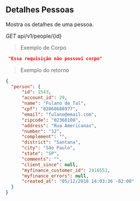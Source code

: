 ## Detalhes Pessoas

Mostra os detalhes de uma pessoa.

<div class="api-endpoint">
  <div class="endpoint-data">
    <i class="label label-get">GET</i>
     api/v1/people/{id}
  </div>
</div>


> Exemplo de Corpo

```json
 "Essa requisição não possoui corpo"
```

> Exemplo do retorno

```json
{
  "person": {
      "id": 1543,
      "account_id": 29,
      "name": "Fulano de Tal",
      "cpf": "82868688977",
      "email": "fulano@email.com",
      "zipcode": "02360100",
      "address": "Rua Americanas",
      "number": "12",
      "complement": "",
      "district": "Santana",
      "city": "São Paulo",
      "state": "SP",
      "comments": "",
      "client_since": null,
      "myfinance_customer_id": 2416551,
      "myfinance_errors": null,
      "created_at": "05/12/2018 14:03:36 -02:00"
  }
}
```